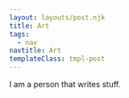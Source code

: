 ```yaml
---
layout: layouts/post.njk
title: Art
tags:
  - nav
navtitle: Art
templateClass: tmpl-post
---
```


I am a person that writes stuff.
